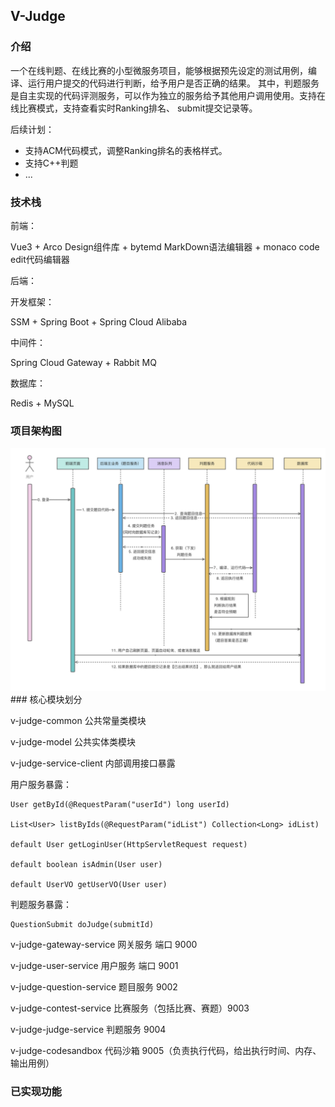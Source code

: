 ## V-Judge

### 介绍
一个在线判题、在线比赛的小型微服务项目，能够根据预先设定的测试用例，编译、运行用户提交的代码进行判断，给予用户是否正确的结果。
其中，判题服务是自主实现的代码评测服务，可以作为独立的服务给予其他用户调用使用。支持在线比赛模式，支持查看实时Ranking排名、
submit提交记录等。

后续计划：
- 支持ACM代码模式，调整Ranking排名的表格样式。
- 支持C++判题
- ...

### 技术栈
前端：

Vue3 + Arco Design组件库 + bytemd MarkDown语法编辑器 + monaco code edit代码编辑器

后端：

开发框架：

SSM + Spring Boot + Spring Cloud Alibaba 

中间件：

Spring Cloud Gateway + Rabbit MQ

数据库：

Redis + MySQL

### 项目架构图
<img src="doc/img.png">
### 核心模块划分

v-judge-common 公共常量类模块

v-judge-model 公共实体类模块

v-judge-service-client 内部调用接口暴露

用户服务暴露：
```
User getById(@RequestParam("userId") long userId)

List<User> listByIds(@RequestParam("idList") Collection<Long> idList)

default User getLoginUser(HttpServletRequest request)

default boolean isAdmin(User user)

default UserVO getUserVO(User user)
```

判题服务暴露：
```
QuestionSubmit doJudge(submitId)
```


v-judge-gateway-service 网关服务 端口 9000

v-judge-user-service 用户服务 端口 9001

v-judge-question-service 题目服务 9002

v-judge-contest-service 比赛服务（包括比赛、赛题）9003

v-judge-judge-service 判题服务 9004

v-judge-codesandbox 代码沙箱 9005（负责执行代码，给出执行时间、内存、输出用例）

### 已实现功能